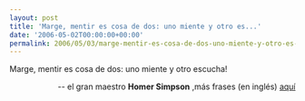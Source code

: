 ```yaml
---
layout: post
title: 'Marge, mentir es cosa de dos: uno miente y otro es...'
date: '2006-05-02T00:00:00+00:00'
permalink: 2006/05/03/marge-mentir-es-cosa-de-dos-uno-miente-y-otro-es-2/
---
```

<p class="frase">Marge, mentir es cosa de dos: uno miente y otro escucha!</p><p align="right">-- el gran maestro <span style="font-weight:bold;">Homer Simpson</span> ,más frases (en inglés) <a href="http://www.digitaldigressions.net/blog/2006/05/the_life_philos.html">aquí</a></p>
